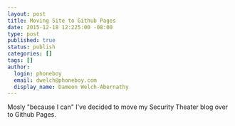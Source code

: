 ```yaml
---
layout: post
title: Moving Site to Github Pages
date: 2015-12-18 12:225:00 -08:00
type: post
published: true
status: publish
categories: []
tags: []
author:
  login: phoneboy
  email: dwelch@phoneboy.com
  display_name: Dameon Welch-Abernathy
---
```

Mosly "because I can" I've decided to move my Security Theater blog over to
Github Pages.
